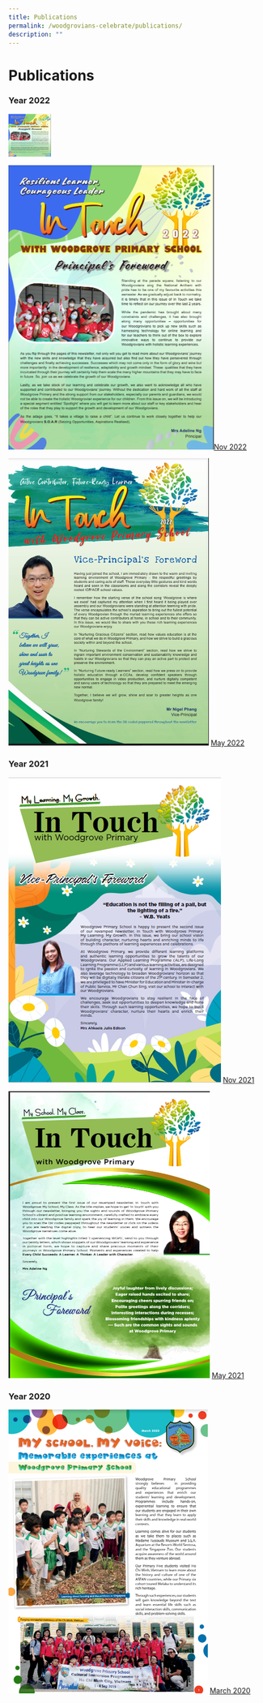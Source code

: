 ```yaml
---
title: Publications
permalink: /woodgrovians-celebrate/publications/
description: ""
---
```

# **Publications**

### Year 2022



<a href="https://drive.google.com/file/d/1zFwYjjWcPmUAkXp3Z2bttmrDbLQoc67n/view?usp=sharing" target="_blank" rel="noopener noreferrer">
<img src="/images/Newsletter/Nov%202022.png" alt="Nov 2022" style="width:84px;height:84px;">
</a>

![Nov 2022](/images/Newsletter/Nov%202022.png)[Nov 2022](https://drive.google.com/file/d/1zFwYjjWcPmUAkXp3Z2bttmrDbLQoc67n/view?usp=sharing)

![May 2022](/images/Newsletter/May%202022.png)
[May 2022](https://drive.google.com/file/d/1ZDy17ucdGImyEnAiK3L-E3lZb5cZ4zNi/view?usp=sharing)

### Year 2021

![Nov 2021](/images/Newsletter/Nov%202021.png)
[Nov 2021](https://drive.google.com/file/d/1NbRTZDVfxBgBS3xKAIPoYkKgYyKrA03S/view?usp=sharing)

![May 2021](/images/Newsletter/May%202021.png)
[May 2021](https://drive.google.com/file/d/1IqEoaWNmku5azPbPm6nmilH-QCHSaG5A/view?usp=sharing)

### Year 2020

![March 2020](/images/Newsletter/Mar%202020.png)
[March 2020](https://drive.google.com/file/d/1BBRdXIO7pioo90htPMfXuI-Iz7z4YWSQ/view?usp=sharing)